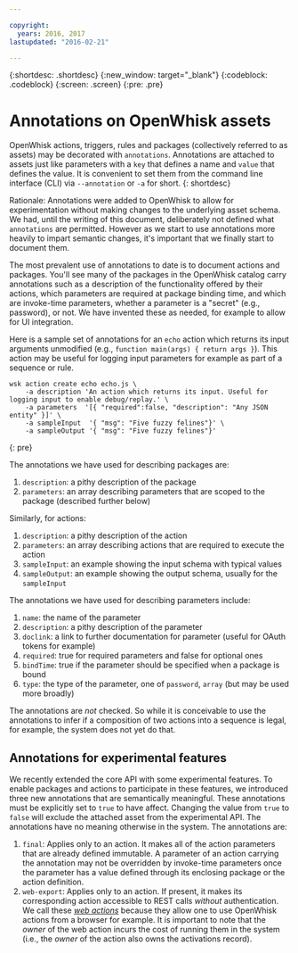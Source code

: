 ```yaml
---

copyright:
  years: 2016, 2017
lastupdated: "2016-02-21"

---
```


{:shortdesc: .shortdesc}
{:new_window: target="_blank"}
{:codeblock: .codeblock}
{:screen: .screen}
{:pre: .pre}

# Annotations on OpenWhisk assets

OpenWhisk actions, triggers, rules and packages (collectively referred to as assets) may be decorated with `annotations`. Annotations are attached to assets just like parameters with a `key` that defines a name and `value` that defines the value. It is convenient to set them from the command line interface (CLI) via `--annotation` or `-a` for short.
{: shortdesc}

Rationale: Annotations were added to OpenWhisk to allow for experimentation without making changes to the underlying asset schema. We had, until the writing of this document, deliberately not defined what `annotations` are permitted. However as we start to use annotations more heavily to impart semantic changes, it's important that we finally start to document them.

The most prevalent use of annotations to date is to document actions and packages. You'll see many of the packages in the OpenWhisk catalog carry annotations such as a description of the functionality offered by their actions, which parameters are required at package binding time, and which are invoke-time parameters, whether a parameter is a "secret" (e.g., password), or not. We have invented these as needed, for example to allow for UI integration.

Here is a sample set of annotations for an `echo` action which returns its input arguments unmodified (e.g., `function main(args) { return args }`). This action may be useful for logging input parameters for example as part of a sequence or rule.

```
wsk action create echo echo.js \
    -a description 'An action which returns its input. Useful for logging input to enable debug/replay.' \
    -a parameters  '[{ "required":false, "description": "Any JSON entity" }]' \
    -a sampleInput  '{ "msg": "Five fuzzy felines"}' \
    -a sampleOutput '{ "msg": "Five fuzzy felines"}'
```
{: pre}

The annotations we have used for describing packages are:

1. `description`: a pithy description of the package
2. `parameters`: an array describing parameters that are scoped to the package (described further below)

Similarly, for actions: 

1. `description`: a pithy description of the action
2. `parameters`: an array describing actions that are required to execute the action
3. `sampleInput`: an example showing the input schema with typical values
4. `sampleOutput`: an example showing the output schema, usually for the `sampleInput`

The annotations we have used for describing parameters include:

1. `name`: the name of the parameter
2. `description`: a pithy description of the parameter
3. `doclink`: a link to further documentation for parameter (useful for OAuth tokens for example) 
4. `required`: true for required parameters and false for optional ones
5. `bindTime`: true if the parameter should be specified when a package is bound
6. `type`: the type of the parameter, one of `password`, `array` (but may be used more broadly)

The annotations are _not_ checked. So while it is conceivable to use the annotations to infer if a composition of two actions into a sequence is legal, for example, the system does not yet do that.

## Annotations for experimental features

We recently extended the core API with some experimental features. To enable packages and actions to participate in these features, we introduced three new annotations that are semantically meaningful. These annotations must be explicitly set to `true` to have affect. Changing the value from `true` to `false` will exclude the attached asset from the experimental API. The annotations have no meaning otherwise in the system. The annotations are:

1. `final`: Applies only to an action. It makes all of the action parameters that are already defined immutable. A parameter of an action carrying the annotation may not be overridden by invoke-time parameters once the parameter has a value defined through its enclosing package or the action definition.
2. `web-export`: Applies only to an action. If present, it makes its corresponding action accessible to REST calls _without_ authentication. We call these [_web actions_](openwhisk_webactions.html) because they allow one to use OpenWhisk actions from a browser for example. It is important to note that the _owner_ of the web action incurs the cost of running them in the system (i.e., the _owner_ of the action also owns the activations record).

